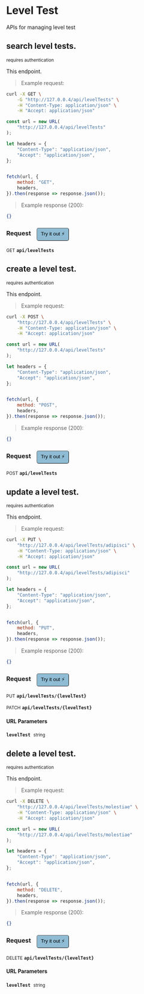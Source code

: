 # Level Test   

APIs for managing level test

## search level tests.

<small class="badge badge-darkred">requires authentication</small>

This endpoint.

> Example request:

```bash
curl -X GET \
    -G "http://127.0.0.4/api/levelTests" \
    -H "Content-Type: application/json" \
    -H "Accept: application/json"
```

```javascript
const url = new URL(
    "http://127.0.0.4/api/levelTests"
);

let headers = {
    "Content-Type": "application/json",
    "Accept": "application/json",
};


fetch(url, {
    method: "GET",
    headers,
}).then(response => response.json());
```


> Example response (200):

```json
{}
```
<div id="execution-results-GETapi-levelTests" hidden>
    <blockquote>Received response<span id="execution-response-status-GETapi-levelTests"></span>:</blockquote>
    <pre class="json"><code id="execution-response-content-GETapi-levelTests"></code></pre>
</div>
<div id="execution-error-GETapi-levelTests" hidden>
    <blockquote>Request failed with error:</blockquote>
    <pre><code id="execution-error-message-GETapi-levelTests"></code></pre>
</div>
<form id="form-GETapi-levelTests" data-method="GET" data-path="api/levelTests" data-authed="1" data-hasfiles="0" data-headers='{"Content-Type":"application\/json","Accept":"application\/json"}' onsubmit="event.preventDefault(); executeTryOut('GETapi-levelTests', this);">
<h3>
    Request&nbsp;&nbsp;&nbsp;
        <button type="button" style="background-color: #8fbcd4; padding: 5px 10px; border-radius: 5px; border-width: thin;" id="btn-tryout-GETapi-levelTests" onclick="tryItOut('GETapi-levelTests');">Try it out ⚡</button>
    <button type="button" style="background-color: #c97a7e; padding: 5px 10px; border-radius: 5px; border-width: thin;" id="btn-canceltryout-GETapi-levelTests" onclick="cancelTryOut('GETapi-levelTests');" hidden>Cancel</button>&nbsp;&nbsp;
    <button type="submit" style="background-color: #6ac174; padding: 5px 10px; border-radius: 5px; border-width: thin;" id="btn-executetryout-GETapi-levelTests" hidden>Send Request 💥</button>
    </h3>
<p>
<small class="badge badge-green">GET</small>
 <b><code>api/levelTests</code></b>
</p>
<p>
<label id="auth-GETapi-levelTests" hidden>Authorization header: <b><code>Bearer </code></b><input type="text" name="Authorization" data-prefix="Bearer " data-endpoint="GETapi-levelTests" data-component="header"></label>
</p>
</form>


## create a level test.

<small class="badge badge-darkred">requires authentication</small>

This endpoint.

> Example request:

```bash
curl -X POST \
    "http://127.0.0.4/api/levelTests" \
    -H "Content-Type: application/json" \
    -H "Accept: application/json"
```

```javascript
const url = new URL(
    "http://127.0.0.4/api/levelTests"
);

let headers = {
    "Content-Type": "application/json",
    "Accept": "application/json",
};


fetch(url, {
    method: "POST",
    headers,
}).then(response => response.json());
```


> Example response (200):

```json
{}
```
<div id="execution-results-POSTapi-levelTests" hidden>
    <blockquote>Received response<span id="execution-response-status-POSTapi-levelTests"></span>:</blockquote>
    <pre class="json"><code id="execution-response-content-POSTapi-levelTests"></code></pre>
</div>
<div id="execution-error-POSTapi-levelTests" hidden>
    <blockquote>Request failed with error:</blockquote>
    <pre><code id="execution-error-message-POSTapi-levelTests"></code></pre>
</div>
<form id="form-POSTapi-levelTests" data-method="POST" data-path="api/levelTests" data-authed="1" data-hasfiles="0" data-headers='{"Content-Type":"application\/json","Accept":"application\/json"}' onsubmit="event.preventDefault(); executeTryOut('POSTapi-levelTests', this);">
<h3>
    Request&nbsp;&nbsp;&nbsp;
        <button type="button" style="background-color: #8fbcd4; padding: 5px 10px; border-radius: 5px; border-width: thin;" id="btn-tryout-POSTapi-levelTests" onclick="tryItOut('POSTapi-levelTests');">Try it out ⚡</button>
    <button type="button" style="background-color: #c97a7e; padding: 5px 10px; border-radius: 5px; border-width: thin;" id="btn-canceltryout-POSTapi-levelTests" onclick="cancelTryOut('POSTapi-levelTests');" hidden>Cancel</button>&nbsp;&nbsp;
    <button type="submit" style="background-color: #6ac174; padding: 5px 10px; border-radius: 5px; border-width: thin;" id="btn-executetryout-POSTapi-levelTests" hidden>Send Request 💥</button>
    </h3>
<p>
<small class="badge badge-black">POST</small>
 <b><code>api/levelTests</code></b>
</p>
<p>
<label id="auth-POSTapi-levelTests" hidden>Authorization header: <b><code>Bearer </code></b><input type="text" name="Authorization" data-prefix="Bearer " data-endpoint="POSTapi-levelTests" data-component="header"></label>
</p>
</form>


## update a level test.

<small class="badge badge-darkred">requires authentication</small>

This endpoint.

> Example request:

```bash
curl -X PUT \
    "http://127.0.0.4/api/levelTests/adipisci" \
    -H "Content-Type: application/json" \
    -H "Accept: application/json"
```

```javascript
const url = new URL(
    "http://127.0.0.4/api/levelTests/adipisci"
);

let headers = {
    "Content-Type": "application/json",
    "Accept": "application/json",
};


fetch(url, {
    method: "PUT",
    headers,
}).then(response => response.json());
```


> Example response (200):

```json
{}
```
<div id="execution-results-PUTapi-levelTests--levelTest-" hidden>
    <blockquote>Received response<span id="execution-response-status-PUTapi-levelTests--levelTest-"></span>:</blockquote>
    <pre class="json"><code id="execution-response-content-PUTapi-levelTests--levelTest-"></code></pre>
</div>
<div id="execution-error-PUTapi-levelTests--levelTest-" hidden>
    <blockquote>Request failed with error:</blockquote>
    <pre><code id="execution-error-message-PUTapi-levelTests--levelTest-"></code></pre>
</div>
<form id="form-PUTapi-levelTests--levelTest-" data-method="PUT" data-path="api/levelTests/{levelTest}" data-authed="1" data-hasfiles="0" data-headers='{"Content-Type":"application\/json","Accept":"application\/json"}' onsubmit="event.preventDefault(); executeTryOut('PUTapi-levelTests--levelTest-', this);">
<h3>
    Request&nbsp;&nbsp;&nbsp;
        <button type="button" style="background-color: #8fbcd4; padding: 5px 10px; border-radius: 5px; border-width: thin;" id="btn-tryout-PUTapi-levelTests--levelTest-" onclick="tryItOut('PUTapi-levelTests--levelTest-');">Try it out ⚡</button>
    <button type="button" style="background-color: #c97a7e; padding: 5px 10px; border-radius: 5px; border-width: thin;" id="btn-canceltryout-PUTapi-levelTests--levelTest-" onclick="cancelTryOut('PUTapi-levelTests--levelTest-');" hidden>Cancel</button>&nbsp;&nbsp;
    <button type="submit" style="background-color: #6ac174; padding: 5px 10px; border-radius: 5px; border-width: thin;" id="btn-executetryout-PUTapi-levelTests--levelTest-" hidden>Send Request 💥</button>
    </h3>
<p>
<small class="badge badge-darkblue">PUT</small>
 <b><code>api/levelTests/{levelTest}</code></b>
</p>
<p>
<small class="badge badge-purple">PATCH</small>
 <b><code>api/levelTests/{levelTest}</code></b>
</p>
<p>
<label id="auth-PUTapi-levelTests--levelTest-" hidden>Authorization header: <b><code>Bearer </code></b><input type="text" name="Authorization" data-prefix="Bearer " data-endpoint="PUTapi-levelTests--levelTest-" data-component="header"></label>
</p>
<h4 class="fancy-heading-panel"><b>URL Parameters</b></h4>
<p>
<b><code>levelTest</code></b>&nbsp;&nbsp;<small>string</small>  &nbsp;
<input type="text" name="levelTest" data-endpoint="PUTapi-levelTests--levelTest-" data-component="url" required  hidden>
<br>
</p>
</form>


## delete a level test.

<small class="badge badge-darkred">requires authentication</small>

This endpoint.

> Example request:

```bash
curl -X DELETE \
    "http://127.0.0.4/api/levelTests/molestiae" \
    -H "Content-Type: application/json" \
    -H "Accept: application/json"
```

```javascript
const url = new URL(
    "http://127.0.0.4/api/levelTests/molestiae"
);

let headers = {
    "Content-Type": "application/json",
    "Accept": "application/json",
};


fetch(url, {
    method: "DELETE",
    headers,
}).then(response => response.json());
```


> Example response (200):

```json
{}
```
<div id="execution-results-DELETEapi-levelTests--levelTest-" hidden>
    <blockquote>Received response<span id="execution-response-status-DELETEapi-levelTests--levelTest-"></span>:</blockquote>
    <pre class="json"><code id="execution-response-content-DELETEapi-levelTests--levelTest-"></code></pre>
</div>
<div id="execution-error-DELETEapi-levelTests--levelTest-" hidden>
    <blockquote>Request failed with error:</blockquote>
    <pre><code id="execution-error-message-DELETEapi-levelTests--levelTest-"></code></pre>
</div>
<form id="form-DELETEapi-levelTests--levelTest-" data-method="DELETE" data-path="api/levelTests/{levelTest}" data-authed="1" data-hasfiles="0" data-headers='{"Content-Type":"application\/json","Accept":"application\/json"}' onsubmit="event.preventDefault(); executeTryOut('DELETEapi-levelTests--levelTest-', this);">
<h3>
    Request&nbsp;&nbsp;&nbsp;
        <button type="button" style="background-color: #8fbcd4; padding: 5px 10px; border-radius: 5px; border-width: thin;" id="btn-tryout-DELETEapi-levelTests--levelTest-" onclick="tryItOut('DELETEapi-levelTests--levelTest-');">Try it out ⚡</button>
    <button type="button" style="background-color: #c97a7e; padding: 5px 10px; border-radius: 5px; border-width: thin;" id="btn-canceltryout-DELETEapi-levelTests--levelTest-" onclick="cancelTryOut('DELETEapi-levelTests--levelTest-');" hidden>Cancel</button>&nbsp;&nbsp;
    <button type="submit" style="background-color: #6ac174; padding: 5px 10px; border-radius: 5px; border-width: thin;" id="btn-executetryout-DELETEapi-levelTests--levelTest-" hidden>Send Request 💥</button>
    </h3>
<p>
<small class="badge badge-red">DELETE</small>
 <b><code>api/levelTests/{levelTest}</code></b>
</p>
<p>
<label id="auth-DELETEapi-levelTests--levelTest-" hidden>Authorization header: <b><code>Bearer </code></b><input type="text" name="Authorization" data-prefix="Bearer " data-endpoint="DELETEapi-levelTests--levelTest-" data-component="header"></label>
</p>
<h4 class="fancy-heading-panel"><b>URL Parameters</b></h4>
<p>
<b><code>levelTest</code></b>&nbsp;&nbsp;<small>string</small>  &nbsp;
<input type="text" name="levelTest" data-endpoint="DELETEapi-levelTests--levelTest-" data-component="url" required  hidden>
<br>
</p>
</form>



